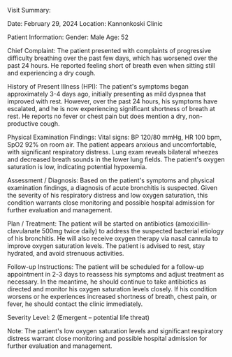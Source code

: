 Visit Summary:

Date: February 29, 2024
Location: Kannonkoski Clinic

Patient Information:
Gender: Male
Age: 52

Chief Complaint:
The patient presented with complaints of progressive difficulty breathing over the past few days, which has worsened over the past 24 hours. He reported feeling short of breath even when sitting still and experiencing a dry cough.

History of Present Illness (HPI):
The patient's symptoms began approximately 3-4 days ago, initially presenting as mild dyspnea that improved with rest. However, over the past 24 hours, his symptoms have escalated, and he is now experiencing significant shortness of breath at rest. He reports no fever or chest pain but does mention a dry, non-productive cough.

Physical Examination Findings:
Vital signs: BP 120/80 mmHg, HR 100 bpm, SpO2 92% on room air.
The patient appears anxious and uncomfortable, with significant respiratory distress. Lung exam reveals bilateral wheezes and decreased breath sounds in the lower lung fields. The patient's oxygen saturation is low, indicating potential hypoxemia.

Assessment / Diagnosis:
Based on the patient's symptoms and physical examination findings, a diagnosis of acute bronchitis is suspected. Given the severity of his respiratory distress and low oxygen saturation, this condition warrants close monitoring and possible hospital admission for further evaluation and management.

Plan / Treatment:
The patient will be started on antibiotics (amoxicillin-clavulanate 500mg twice daily) to address the suspected bacterial etiology of his bronchitis. He will also receive oxygen therapy via nasal cannula to improve oxygen saturation levels. The patient is advised to rest, stay hydrated, and avoid strenuous activities.

Follow-up Instructions:
The patient will be scheduled for a follow-up appointment in 2-3 days to reassess his symptoms and adjust treatment as necessary. In the meantime, he should continue to take antibiotics as directed and monitor his oxygen saturation levels closely. If his condition worsens or he experiences increased shortness of breath, chest pain, or fever, he should contact the clinic immediately.

Severity Level: 2 (Emergent – potential life threat)

Note: The patient's low oxygen saturation levels and significant respiratory distress warrant close monitoring and possible hospital admission for further evaluation and management.